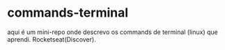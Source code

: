 # commands-terminal
aqui é um mini-repo onde descrevo os commands de terminal (linux) que aprendi. Rocketseat(Discover).
